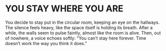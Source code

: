 # YOU STAY WHERE YOU ARE

You decide to stay put in the circular room, keeping an eye on the hallways. The silence feels heavy, like the space itself is holding its breath. After a while, the walls seem to pulse faintly, almost like the room is alive. Then, out of nowhere, a voice echoes softly: "You can’t stay here forever. Time doesn’t work the way you think it does."